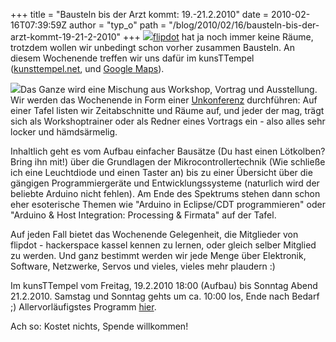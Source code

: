 +++
title = "Bausteln bis der Arzt kommt: 19.-21.2.2010"
date = 2010-02-16T07:39:59Z
author = "typ_o"
path = "/blog/2010/02/16/bausteln-bis-der-arzt-kommt-19-21-2-2010"
+++
[![](https://flipdot.org/blog/uploads/00012_quadratisch.serendipityThumb.jpg)](https://flipdot.org/blog/uploads/00012_quadratisch.jpg)[flipdot](http://flipdot.org/wiki/)
hat ja noch immer keine Räume, trotzdem wollen wir unbedingt schon
vorher zusammen Bausteln. An diesem Wochenende treffen wir uns dafür im
kunsTTempel ([kunsttempel.net](http://www.kunsttempel.net), und [Google
Maps](http://maps.google.com/maps?f=q&source=s_q&hl=de&geocode=&q=Friedrich-Ebert-Str.+177,+kassel&sll=37.0625,-95.677068&sspn=23.761683,55.810547&ie=UTF8&hq=&hnear=Friedrich-Ebert-Stra%C3%9Fe+177,+West+34119+Kassel,+Hessen,+Deutschland&ll=51.316089,9.460862&spn=0.00057,0.002725&t=h&z=19)).

[![](https://flipdot.org/blog/uploads/blinkentube3_kl.serendipityThumb.jpg)](https://flipdot.org/blog/uploads/blinkentube3_kl.jpg)Das
Ganze wird eine Mischung aus Workshop, Vortrag und Ausstellung. Wir
werden das Wochenende in Form einer
[Unkonferenz](http://de.wikipedia.org/wiki/BarCamp) durchführen: Auf
einer Tafel listen wir Zeitabschnitte und Räume auf, und jeder der mag,
trägt sich als Workshoptrainer oder als Redner eines Vortrags ein - also
alles sehr locker und hämdsärmelig.

Inhaltlich geht es vom Aufbau einfacher Bausätze (Du hast einen
Lötkolben? Bring ihn mit\!) über die Grundlagen der
Mikrocontrollertechnik (Wie schließe ich eine Leuchtdiode und einen
Taster an) bis zu einer Übersicht über die gängigen Programmiergeräte
und Entwicklungssysteme (naturlich wird der beliebte Arduino nicht
fehlen). Am Ende des Spektrums stehen dann schon eher esoterische Themen
wie "Arduino in Eclipse/CDT programmieren" oder "Arduino & Host
Integration: Processing & Firmata" auf der Tafel.

Auf jeden Fall bietet das Wochenende Gelegenheit, die Mitglieder von
flipdot - hackerspace kassel kennen zu lernen, oder gleich selber
Mitglied zu werden. Und ganz bestimmt werden wir jede Menge über
Elektronik, Software, Netzwerke, Servos und vieles, vieles mehr plaudern
:)

Im kunsTTempel vom Freitag, 19.2.2010 18:00 (Aufbau) bis Sonntag Abend
21.2.2010. Samstag und Sonntag gehts um ca. 10:00 los, Ende nach Bedarf
;) Allervorläufigstes Programm
[hier](http://flipdot.org/wiki/index.php?title=Ideen/WorkshopAngebote).

Ach so: Kostet nichts, Spende willkommen\!

